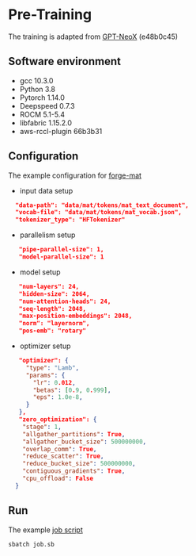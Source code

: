 # Pre-Training 

The training is adapted from [GPT-NeoX](https://github.com/EleutherAI/gpt-neox) (e48b0c45) 

## Software environment 
- gcc 10.3.0
- Python 3.8
- Pytorch 1.14.0
- Deepspeed 0.7.3
- ROCM 5.1-5.4
- libfabric 1.15.2.0 
- aws-rccl-plugin 66b3b31

## Configuration  
The example configuration for [forge-mat](./configs/forge-mat.yml)
- input data setup 
```json
  "data-path": "data/mat/tokens/mat_text_document",
  "vocab-file": "data/mat/tokens/mat_vocab.json",
  "tokenizer_type": "HFTokenizer"
```
- parallelism setup 
```json
   "pipe-parallel-size": 1,
   "model-parallel-size": 1
```
- model setup
```json
   "num-layers": 24,
   "hidden-size": 2064,
   "num-attention-heads": 24,
   "seq-length": 2048,
   "max-position-embeddings": 2048,
   "norm": "layernorm",
   "pos-emb": "rotary"
```
- optimizer setup
```json
   "optimizer": {
     "type": "Lamb",
     "params": {
       "lr": 0.012,
       "betas": [0.9, 0.999],
       "eps": 1.0e-8,
     }
   },
   "zero_optimization": {
    "stage": 1,
    "allgather_partitions": True,
    "allgather_bucket_size": 500000000,
    "overlap_comm": True,
    "reduce_scatter": True,
    "reduce_bucket_size": 500000000,
    "contiguous_gradients": True,
    "cpu_offload": False
  }
```

## Run
The example [job script](./job.sb)
```bash
sbatch job.sb
```


